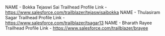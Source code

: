 NAME - Bokka Tejaswi Sai
Trailhead Profile Link - https://www.salesforce.com/trailblazer/tejaswisaibokka
NAME - Thulasiram Sagar
Trailhead Profile Link - https://www.salesforce.com/trailblazer/tsagar13
NAME - Bharath Rayee
Trailhead Profile Link - https://www.salesforce.com/trailblazer/brayee
